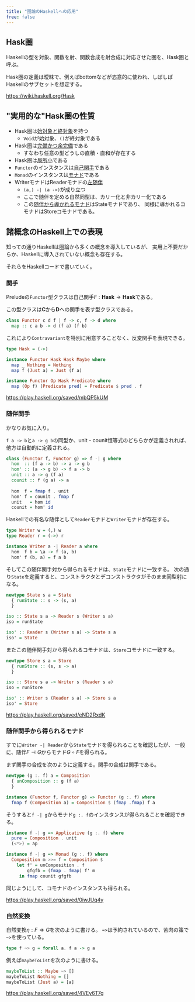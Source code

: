 ```yaml
---
title: "圏論のHaskellへの応用"
free: false
---
```


## Hask圏

Haskellの型を対象、関数を射、関数合成を射合成に対応させた圏を、Hask圏と呼ぶ。

Hask圏の定義は曖昧で、例えばbottomなどが恣意的に使われ、しばしばHaskellのサブセットを想定する。

https://wiki.haskell.org/Hask

## "実用的な"Hask圏の性質

- Hask圏は[始対象と終対象](./initial-objects.md)を持つ
    * `Void`が始対象、`()`が終対象である
- Hask圏は[完備かつ余完備](./complete.md)である
    * すなわち任意の型どうしの直積・直和が存在する
- Hask圏は[局所小](./largeness-of-categories.md)である
- `Functor`のインスタンスは[自己関手](./endo-functor.md)である
- `Monad`のインスタンスは[モナド](./monad.md)である
- WriterモナドはReaderモナドの[左随伴](./adjunction-hom-functor.md)
    * `(a,) -| (a ->)`が成り立つ
    * ここで随伴を定める自然同型は、カリー化と非カリー化である
    * この[随伴から導かれるモナド](./adjunctions-derive-monads.md)はStateモナドであり、
      同様に導かれるコモナドはStoreコモナドである。

## 諸概念のHaskell上での表現

知っての通りHaskellは圏論から多くの概念を導入しているが、
実用上不要だからか、Haskellに導入されていない概念も存在する。

それらをHaskellコードで書いていく。

### 関手

Preludeの`Functor`型クラスは自己関手$F : \mathbf{Hask} \to \mathbf{Hask}$である。

この型クラスは$\mathbf{C}$から$\mathbf{D}$への関手を表す型クラスである。

```Haskell
class Functor c d f | f -> c, f -> d where
  map :: c a b -> d (f a) (f b)
```

これにより`Contravariant`を特別に用意することなく、反変関手を表現できる。

```Haskell
type Hask = (->)

instance Functor Hask Hask Maybe where
  map _ Nothing = Nothing
  map f (Just a) = Just (f a)

instance Functor Op Hask Predicate where
  map (Op f) (Predicate pred) = Predicate $ pred . f
```

https://play.haskell.org/saved/mbQP5kUM

### 随伴関手

かなりお気に入り。

`f a -> b`と`a -> g b`の同型か、unit - counit恒等式のどちらかが定義されれば、他方は自動的に定義される。

```Haskell
class (Functor f, Functor g) => f -| g where
  hom  :: (f a -> b) -> a -> g b
  hom' :: (a -> g b) -> f a -> b
  unit :: a -> g (f a)
  counit :: f (g a) -> a
  
  hom  f = fmap f . unit
  hom' f = counit . fmap f
  unit   = hom id
  counit = hom' id
```

Haskellでの有名な随伴として`Reader`モナドと`Writer`モナドが存在する。

```Haskell
type Writer w = (,) w
type Reader r = (->) r

instance Writer a -| Reader a where
  hom  f b = \a -> f (a, b)
  hom' f (b, a) = f a b
```

そしてこの随伴関手対から得られるモナドは、`State`モナドに一致する。
次の通り`State`を定義すると、コンストラクタとデコンストラクタがそのまま同型射になる。

```Haskell
newtype State s a = State
  { runState :: s -> (s, a)
  }

iso :: State s a -> Reader s (Writer s a)
iso = runState

iso' :: Reader s (Writer s a) -> State s a
iso' = State
```

またこの随伴関手対から得られるコモナドは、`Store`コモナドに一致する。

```Haskell
newtype Store s a = Store
  { runStore :: (s, s -> a)
  }

iso :: Store s a -> Writer s (Reader s a)
iso = runStore

iso' :: Writer s (Reader s a) -> Store s a
iso' = Store
```

https://play.haskell.org/saved/eND2RxdK

### 随伴関手から得られるモナド

すでに`Writer -| Reader`から`State`モナドを得られることを確認したが、
一般に、随伴$F \dashv G$からモナド$G \circ F$を得られる。

まず関手の合成を次のように定義する。関手の合成は関手である。

```Haskell
newtype (g :. f) a = Composition
  { unComposition :: g (f a)
  }

instance (Functor f, Functor g) => Functor (g :. f) where
  fmap f (Composition a) = Composition $ (fmap .fmap) f a
```

そうすると`f -| g`からモナド`g :. f`のインスタンスが得られることを確認できる。

```Haskell
instance f -| g => Applicative (g :. f) where
  pure = Composition . unit
  (<*>) = ap

instance f -| g => Monad (g :. f) where
  Composition m >>= f = Composition $
    let f' = unComposition . f
        gfgfb = (fmap . fmap) f' m
     in fmap counit gfgfb
```

同じようにして、コモナドのインスタンスも得られる。

https://play.haskell.org/saved/0iwJUq4y

### 自然変換

自然変換$\eta : F \Rightarrow G$を次のように書ける。
`=>`は予約されているので、苦肉の策で`~>`を使っている。

```Haskell
type f ~> g = forall a. f a -> g a
```

例えば`maybeToList`を次のように書ける。

```Haskell
maybeToList :: Maybe ~> []
maybeToList Nothing = []
maybeToList (Just a) = [a]
```

https://play.haskell.org/saved/4VEy6T7g
